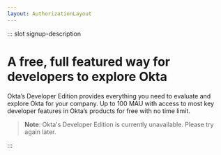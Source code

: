 ```yaml
---
layout: AuthorizationLayout
---
```


::: slot signup-description
 # A free, full featured way for developers to explore Okta

Okta’s Developer Edition provides everything you need to evaluate and explore Okta for your company. Up to 100 MAU with access to most key developer features in Okta’s products for free with no time limit.

>**Note**: Okta's Developer Edition is currently unavailable. Please try again later.

:::

<SignUp />

